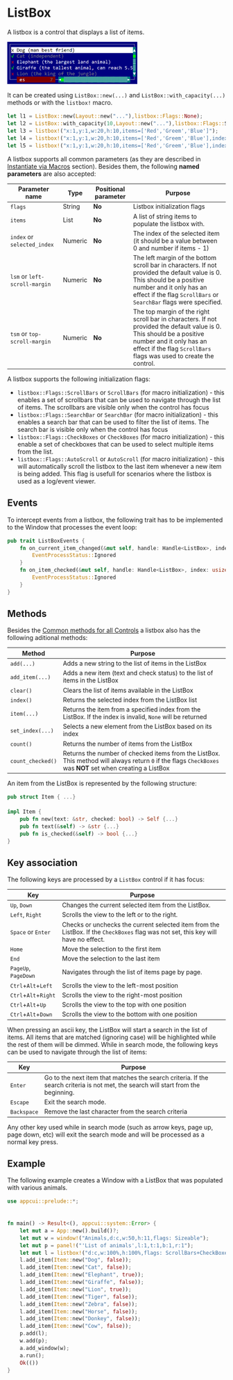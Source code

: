 # ListBox

A listbox is a control that displays a list of items. 

<img src="img/listbox.png" width=300/>

It can be created using `ListBox::new(...)` and `ListBox::with_capacity(...)` methods or with the `listbox!` macro. 

```rs
let l1 = ListBox::new(Layout::new("..."),listbox::Flags::None);
let l2 = ListBox::with_capacity(10,Layout::new("..."),listbox::Flags::ScrollBars);
let l3 = listbox!("x:1,y:1,w:20,h:10,items=['Red','Greem','Blue']");
let l4 = listbox!("x:1,y:1,w:20,h:10,items=['Red','Greem','Blue'],index:2");
let l5 = listbox!("x:1,y:1,w:20,h:10,items=['Red','Greem','Blue'],index:2, flags: ScrollBars+SearchBar");
```

A listbox supports all common parameters (as they are described in [Instantiate via Macros](../instantiate_via_macros.md) section). Besides them, the following **named parameters** are also accepted:

| Parameter name                | Type    | Positional parameter | Purpose                                                                                                                                                                                                                  |
| ----------------------------- | ------- | -------------------- | ------------------------------------------------------------------------------------------------------------------------------------------------------------------------------------------------------------------------ |
| `flags`                       | String  | **No**               | Listbox initialization flags                                                                                                                                                                                             |
| `items`                       | List    | **No**               | A list of string items to populate the listbox with.                                                                                                                                                                     |
| `index` or `selected_index`   | Numeric | **No**               | The index of the selected item (it should be a value between 0 and number if items - 1)                                                                                                                                  |
| `lsm` or `left-scroll-margin` | Numeric | **No**               | The left margin of the bottom scroll bar in characters. If not provided the default value is 0. This should be a positive number and it only has an effect if the flag `ScrollBars` or `SearchBar` flags were specified. |
| `tsm` or `top-scroll-margin`  | Numeric | **No**               | The top margin of the right scroll bar in characters. If not provided the default value is 0. This should be a positive number and it only has an effect if the flag `ScrollBars` flags was used to create the control.  |


A listbox supports the following initialization flags:
* `listbox::Flags::ScrollBars` or `ScrollBars` (for macro initialization) - this enables a set of scrollbars that can be used to navigate through the list of items. The scrollbars are visible only when the control has focus
* `listbox::Flags::SearchBar` or `SearchBar` (for macro initialization) - this enables a search bar that can be used to filter the list of items. The search bar is visible only when the control has focus
* `listbox::Flags::CheckBoxes` or `CheckBoxes` (for macro initialization) - this enable a set of checkboxes that can be used to select multiple items from the list.
* `listbox::Flags::AutoScroll` or `AutoScroll` (for macro initialization) - this will automatically scroll the listbox to the last item whenever a new item is being added. This flag is usefull for scenarios where the listbox is used as a log/event viewer. 

## Events

To intercept events from a listbox, the following trait has to be implemented to the Window that processes the event loop:

```rs
pub trait ListBoxEvents {
    fn on_current_item_changed(&mut self, handle: Handle<ListBox>, index: usize) -> EventProcessStatus {
        EventProcessStatus::Ignored
    }
    fn on_item_checked(&mut self, handle: Handle<ListBox>, index: usize, checked: bool) -> EventProcessStatus {
        EventProcessStatus::Ignored
    }
}
```

## Methods

Besides the [Common methods for all Controls](../common_methods.md) a listbox also has the following aditional methods:

| Method            | Purpose                                                                                                                                                    |
| ----------------- | ---------------------------------------------------------------------------------------------------------------------------------------------------------- |
| `add(...)`        | Adds a new string to the list of items in the ListBox                                                                                                      |
| `add_item(...)`   | Adds a new item (text and check status) to the list of items in the ListBox                                                                                |
| `clear()`         | Clears the list of items available in the ListBox                                                                                                          |
| `index()`         | Returns the selected index from the ListBox list                                                                                                           |
| `item(...)`       | Returns the item from a specified index from the ListBox. If the index is invalid, `None` will be returned                                                 |
| `set_index(...)`  | Selects a new element from the ListBox based on its index                                                                                                  |
| `count()`         | Returns the number of items from the ListBox                                                                                                               |
| `count_checked()` | Returns the number of checked items from the ListBox. This method will always return `0` if the flags `CheckBoxes` was **NOT** set when creating a ListBox |


An item from the ListBox is represented by the following structure:

```rs
pub struct Item { ...}

impl Item {
    pub fn new(text: &str, checked: bool) -> Self {...}
    pub fn text(&self) -> &str {...}
    pub fn is_checked(&self) -> bool {...}
}

```


## Key association

The following keys are processed by a `ListBox` control if it has focus:

| Key                  | Purpose                                                                                                                            |
| -------------------- | ---------------------------------------------------------------------------------------------------------------------------------- |
| `Up`, `Down`         | Changes the current selected item from the ListBox.                                                                                |
| `Left`, `Right`      | Scrolls the view to the left or to the right.                                                                                      |
| `Space` or `Enter`   | Checks or unchecks the current selected item from the ListBox. If the `CheckBoxes` flag was not set, this key will have no effect. |
| `Home`               | Move the selection to the first item                                                                                               |
| `End`                | Move the selection to the last item                                                                                                |
| `PageUp`, `PageDown` | Navigates through the list of items page by page.                                                                                  |
| `Ctrl`+`Alt`+`Left`  | Scrolls the view to the left-most position                                                                                         |
| `Ctrl`+`Alt`+`Right` | Scrolls the view to the right-most position                                                                                        |
| `Ctrl`+`Alt`+`Up`    | Scrolls the view to the top with one position                                                                                      |
| `Ctrl`+`Alt`+`Down`  | Scrolls the view to the bottom with one position                                                                                   |

When pressing an ascii key, the ListBox will start a search in the list of items. All items that are matched (ignoring case) will be highlighted while the rest of them will be dimmed.
While in search mode, the following keys can be used to navigate through the list of items:

| Key         | Purpose                                                                                                                            |
| ----------- | ---------------------------------------------------------------------------------------------------------------------------------- |
| `Enter`     | Go to the next item that matches the search criteria. If the search criteria is not met, the search will start from the beginning. |
| `Escape`    | Exit the search mode.                                                                                                              |
| `Backspace` | Remove the last character from the search criteria                                                                                 |

Any other key used while in search mode (such as arrow keys, page up, page down, etc) will exit the search mode and will be processed as a normal key press.

## Example

The following example creates a Window with a ListBox that was populated with various animals.

```rs
use appcui::prelude::*;


fn main() -> Result<(), appcui::system::Error> {
    let mut a = App::new().build()?;
    let mut w = window!("Animals,d:c,w:50,h:11,flags: Sizeable");
    let mut p = panel!("'List of animals',l:1,t:1,b:1,r:1");
    let mut l = listbox!("d:c,w:100%,h:100%,flags: ScrollBars+CheckBoxes+SearchBar, lsm:2");
    l.add_item(Item::new("Dog", false));
    l.add_item(Item::new("Cat", false));
    l.add_item(Item::new("Elephant", true));
    l.add_item(Item::new("Giraffe", false));
    l.add_item(Item::new("Lion", true));
    l.add_item(Item::new("Tiger", false));
    l.add_item(Item::new("Zebra", false));
    l.add_item(Item::new("Horse", false));
    l.add_item(Item::new("Donkey", false));
    l.add_item(Item::new("Cow", false));
    p.add(l);
    w.add(p);
    a.add_window(w);
    a.run();
    Ok(())
}
```